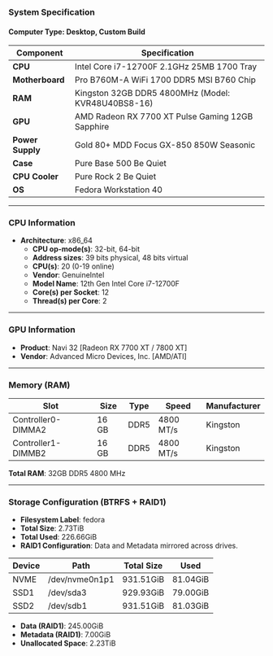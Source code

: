 ### **System Specification**

#### **Computer Type**: Desktop, Custom Build

| **Component**  | **Specification**                                      |
| -------------- | ------------------------------------------------------ |
| **CPU**        | Intel Core i7-12700F 2.1GHz 25MB 1700 Tray             |
| **Motherboard**| Pro B760M-A WiFi 1700 DDR5 MSI B760 Chip               |
| **RAM**        | Kingston 32GB DDR5 4800MHz (Model: KVR48U40BS8-16)     |
| **GPU**        | AMD Radeon RX 7700 XT Pulse Gaming 12GB Sapphire       |
| **Power Supply**| Gold 80+ MDD Focus GX-850 850W Seasonic               |
| **Case**       | Pure Base 500 Be Quiet                                 |
| **CPU Cooler** | Pure Rock 2 Be Quiet                                   |
| **OS**         | Fedora Workstation 40                                  |

---

### **CPU Information**

- **Architecture**: x86_64
  - **CPU op-mode(s)**: 32-bit, 64-bit
  - **Address sizes**: 39 bits physical, 48 bits virtual
  - **CPU(s)**: 20 (0-19 online)
  - **Vendor**: GenuineIntel
  - **Model Name**: 12th Gen Intel Core i7-12700F
  - **Core(s) per Socket**: 12
  - **Thread(s) per Core**: 2

---

### **GPU Information**

- **Product**: Navi 32 [Radeon RX 7700 XT / 7800 XT]
- **Vendor**: Advanced Micro Devices, Inc. [AMD/ATI]

---

### **Memory (RAM)**

| **Slot**         | **Size** | **Type** | **Speed**  | **Manufacturer** |
| ---------------- | -------- | -------- | ---------- | ---------------- |
| Controller0-DIMMA2 | 16 GB   | DDR5     | 4800 MT/s  | Kingston         |
| Controller1-DIMMB2 | 16 GB   | DDR5     | 4800 MT/s  | Kingston         |

**Total RAM**: 32GB DDR5 4800 MHz

---

### **Storage Configuration (BTRFS + RAID1)**

- **Filesystem Label**: fedora
- **Total Size**: 2.73TiB
- **Total Used**: 226.66GiB
- **RAID1 Configuration**: Data and Metadata mirrored across drives.

| **Device** | **Path**       | **Total Size** | **Used**  |
| ---------- | -------------- | -------------- | --------- |
| NVME       | /dev/nvme0n1p1 | 931.51GiB      | 81.04GiB  |
| SSD1       | /dev/sda3      | 929.93GiB      | 79.00GiB  |
| SSD2       | /dev/sdb1      | 931.51GiB      | 81.03GiB  |

- **Data (RAID1)**: 245.00GiB
- **Metadata (RAID1)**: 7.00GiB
- **Unallocated Space**: 2.23TiB

 